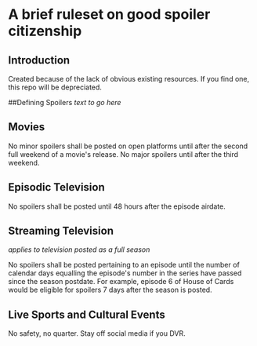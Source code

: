 # A brief ruleset on good spoiler citizenship

## Introduction
Created because of the lack of obvious existing resources. If you find one, this repo will be depreciated.

##Defining Spoilers
*text to go here*

## Movies
No minor spoilers shall be posted on open platforms until after the second full weekend of a movie's release. No major spoilers until after the third weekend.

## Episodic Television
No spoilers shall be posted until 48 hours after the episode airdate.

## Streaming Television
*applies to television posted as a full season*

No spoilers shall be posted pertaining to an episode until the number of calendar days equalling the episode's number in the series have passed since the season postdate. For example, episode 6 of House of Cards would be eligible for spoilers 7 days after the season is posted.

## Live Sports and Cultural Events
No safety, no quarter. Stay off social media if you DVR.
